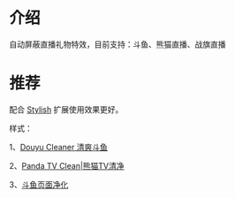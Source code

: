 # 介绍
自动屏蔽直播礼物特效，目前支持：斗鱼、熊猫直播、战旗直播

# 推荐
配合 [Stylish](https://userstyles.org/) 扩展使用效果更好。

样式：

1、[Douyu Cleaner 清爽斗鱼](https://userstyles.org/styles/132037/douyu-cleaner)

2、[Panda TV Clean|熊猫TV清净](http://userstyles.org/styles/129393)

3、[斗鱼页面净化](https://userstyles.org/styles/133999/theme)